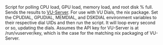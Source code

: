 Script for polling CPU load, GPU load, memory load, and root disk % full. 
Sends the results to [VU-Server](https://github.com/SasaKaranovic/VU-Server). 
For use with VU Dials, the nix package. Set the CPUDIAL, GPUDIAL, MEMDIAL, and DSKDIAL 
environment variables to their respective dial UIDs and then run the script. It will
loop every second or so, updating the dials. Assumes the API key for VU-Server is
at /run/vuserver/key, which is the case for the matching nix packaging of
VU-Server.
